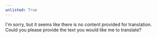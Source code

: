 ```yaml
---
unlisted: True
---
```


I'm sorry, but it seems like there is no content provided for translation. Could you please provide the text you would like me to translate?